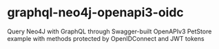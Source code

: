 # graphql-neo4j-openapi3-oidc
Query Neo4J with GraphQL through Swagger-built OpenAPIv3 PetStore example with methods protected by OpenIDConnect and JWT tokens
